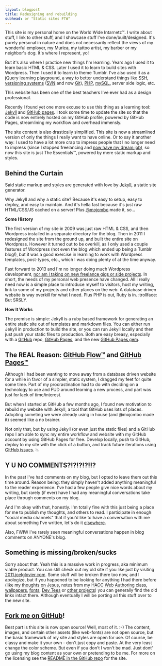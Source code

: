 ```yaml
---
layout: blogpost
title: Redesigning and rebuilding
subhead: or "Static sites FTW"
---
```


This site is my personal home on the World Wide Intarnetz™. I write about stuff, I link to other stuff, and I showcase stuff I've done/built/designed. It's purely personal in nature and does not necessarily reflect the views of my wonderful employer, my Murica, my tattoo artist, my barber or my neighbor's dog. It's where I represent, yo!

But it's also where I practice new things I'm learning. Years ago I used it to learn basic HTML & CSS. Later I used it to learn to build sites with Wordpress. Then I used it to learn to theme Tumblr. I've also used it as a jQuery learning playground, a way to better understand things like [SSH](http://en.wikipedia.org/wiki/Secure_Shell), [versioning systems](http://en.wikipedia.org/wiki/Source_Code_Control_System) ([SVN](http://en.wikipedia.org/wiki/Apache_Subversion) and now [Git](http://git-scm.com/)), [PHP](http://php.net/), [mySQL](http://www.mysql.com/), server side logic, etc.

This website has been one of the best teachers I've ever had as a design professional.

Recently I found yet one more excuse to use this thing as a learning tool: [Jekyll](http://jekyllrb.com/) and [GitHub pages](http://pages.github.com/). I took some time to update the site so that the code is now entirely hosted on my GitHub profile, powered by GitHub Pages, streamlining my workflow and overhead immensly.

The site content is also drastically simplified.  This site is now a streamlined version of only the things I really want to have online. Or to say it another way: I used to have a lot more crap to impress people that I no longer need to impress (since I stopped freelancing and [now have my dream job](https://github.com/blog/1522-joel-glovier-is-a-githubber)), so now this site is just The Essentials™, powered by mere static markup and styles.

## Behind the Curtain

Said static markup and styles are generated with love by [Jekyll](http://jekyllrb.com/), a static site generator.

Why Jekyll and why a static site? Because it's easy to setup, easy to deploy, and easy to maintain. And it's hella fast because it's just raw HTML/CSS/JS cached on a server! Plus [@mojombo](https://github.com/mojombo/) made it, so...

**Some History**

The first version of my site in 2009 was just raw HTML & CSS, and then Wordpress installed in a separate directory for the blog. Then in 2011 I redesigned the site from the ground up, and built the entire site on Wordpress. However it turned out to be overkill, as I only used a couple features of Wordpress (not even the blog which ended up being a Tumblr blog!), but it was a good exercise in learning to work with Wordpress templates, post-types, etc., which I was doing plenty of at the time anyway.

Fast forward to 2013 and I'm no longer doing much Wordpress development, [nor am I taking on new freelance gigs or side projects](https://github.com/blog/1522-joel-glovier-is-a-githubber). In short, the needs of my personal web presence have changed. All I really need now is a simple place to introduce myself to visitors, host my writing, link to some of my projects and other places on the web. A database driven website is way overkill for what I need. Plus PHP is out, Ruby is in. :trollface: But SRSLY.

**How It Works**

The premise is simple: Jekyll is a ruby based framework for generating an entire static site out of templates and markdown files. You can either run Jekyll in production to build the site, or you can run Jekyll locally and then just push your static files to production. Both are easy breasy, especially with a [GitHub](https://github.com/) repo, [GitHub Pages](http://pages.github.com/), and the new [GitHub Pages gem](https://github.com/blog/1581-cutting-the-github-pages-gem).

## The REAL Reason: [GitHub Flow™](http://scottchacon.com/2011/08/31/github-flow.html) and [GitHub Pages™](http://pages.github.com/)

Although I had been wanting to move away from a database driven website for a while in favor of a simpler, static system, I dragged my feet for quite some time. Part of my procrastination had to do with deciding on a technology to use and FUD around learning a new process, and part was just for lack of time/interest.

But when I started at GitHub a few months ago, I found new motivation to rebuild my website with Jekyll, a tool that GitHub uses lots of places. Adopting someting we were already using in house (and @mojombo made it) seemed like a no brainer.

Not only that, but by using Jekyll (or even just the static files) and a GitHub repo I am able to sync my entire workflow and website with my GitHub account by using GitHub Pages for free. Develop locally, push to GitHub, deploy to my site with the click of a button, and track future iterations using [GitHub issues](https://github.com/jglovier/jglovier.github.io/issues?state=open). :boom:

## Y U NO COMMENTS?!?!?!?!!?

In the past I've had comments on my blog, but I opted to leave them out this time around. Reason being: they simply haven't added anything meaningful to the reader experience. I've had a few people give nice words about my writing, but rarely (if ever) have I had any meaningful conversations take place through comments on my blog.

And I'm okay with that, honestly. I'm totally fine with this just being a place for me to publish my thoughts, and others to read. I participate in enough "social media channels" that if you'd like to have a conversation with me about something I've written, let's do it [elsewhere](/#elsewhere).

Also, FWIW I've rarely seen meaningful conversations happen in blog comments on ANYONE's blog.

## Something is missing/broken/sucks

Sorry about that. Yeah this is a massive work in progress, aka minimum viable product. You can still check out my old site if you like just by visiting [2011.joelglovier.com](http://2011.joelglovier.com). Some stuff will be broken there too now, and I apologize, but if you happened to be looking for anything I had there before (like my [thoughts on Jesus](http://2011.joelglovier.com/good-news/), notes from my [HACC Web Authoring](http://2011.joelglovier.com/hacc/web-authoring/) class, [wallpapers](http://2011.joelglovier.com/wallpaper/), [fonts](http://2011.joelglovier.com/fonts/dubfresh/), [Dev Tees](http://www.devte.es/) or [other projects](http://2011.joelglovier.com/#projects-section)) you can generally find the old links intact there. Although eventually I will be porting all this stuff over to the new site.

## [Fork me on GitHub](https://github.com/jglovier/jglovier.github.io)!

Best part is this site is now open source! Well, most of it. :-) The content, images, and certain other assets (like web-fonts) are not open source, but the basic framework of my site and styles are open for use. Of course, be classy and make it your own - don't just copy and paste. At the very least change the color scheme. But even if you don't I won't be mad. Just dont' go using my blog content as your own or pretending to be me. For more on the licensing see the [README in the GitHub repo](https://github.com/jglovier/jglovier.github.io#jgloviergithubio-) for the site.